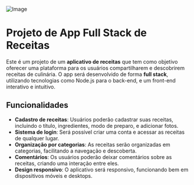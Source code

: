 ![Image](https://github.com/user-attachments/assets/73c8cff8-9d4a-4b01-9def-28e0f0e8f8fe)
# Projeto de App Full Stack de Receitas

Este é um projeto de um **aplicativo de receitas** que tem como objetivo oferecer uma plataforma para os usuários compartilharem e descobrirem receitas de culinária. O app será desenvolvido de forma **full stack**, utilizando tecnologias como Node.js para o back-end, e um front-end interativo e intuitivo.

## Funcionalidades

- **Cadastro de receitas**: Usuários poderão cadastrar suas receitas, incluindo o título, ingredientes, modo de preparo, e adicionar fotos.
- **Sistema de login**: Será possível criar uma conta e acessar as receitas de qualquer lugar.
- **Organização por categorias**: As receitas serão organizadas em categorias, facilitando a navegação e descoberta.
- **Comentários**: Os usuários poderão deixar comentários sobre as receitas, criando uma interação entre eles.
- **Design responsivo**: O aplicativo será responsivo, funcionando bem em dispositivos móveis e desktops.
